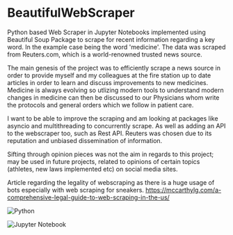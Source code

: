# BeautifulWebScraper
Python based Web Scraper in Jupyter Notebooks implemented using Beautiful Soup Package to scrape for recent information regarding a key word. In the example case being the word 'medicine'. The data was scraped from Reuters.com, which is a world-renowned trusted news source.

The main genesis of the project was to efficiently scrape a news source in order to provide myself and my colleagues at the fire station up to date articles in order to learn and discuss improvements to new medicines. Medicine is always evolving so utlizing modern tools to understand modern changes in medicine can then be discussed to our Physicians whom write the protocols and general orders which we follow in patient care. 

I want to be able to improve the scraping and am looking at packages like asyncio and multithreading to concurrently scrape. As well as adding an API to the webscraper too, such as Rest API. Reuters was chosen due to its reputation and unbiased dissemination of information. 

Sifting through opinion pieces was not the aim in regards to this project; may be used in future projects, related to opinions of certain topics (athletes, new laws implemented etc) on social media sites. 

Article regarding the legality of webscraping as there is a huge usage of bots especially with web scraping for sneakers. https://mccarthylg.com/a-comprehensive-legal-guide-to-web-scraping-in-the-us/ 

![Python](https://img.shields.io/badge/python-3670A0?style=for-the-badge&logo=python&logoColor=ffdd54)

![Jupyter Notebook](https://img.shields.io/badge/jupyter-%23FA0F00.svg?style=for-the-badge&logo=jupyter&logoColor=white) 
